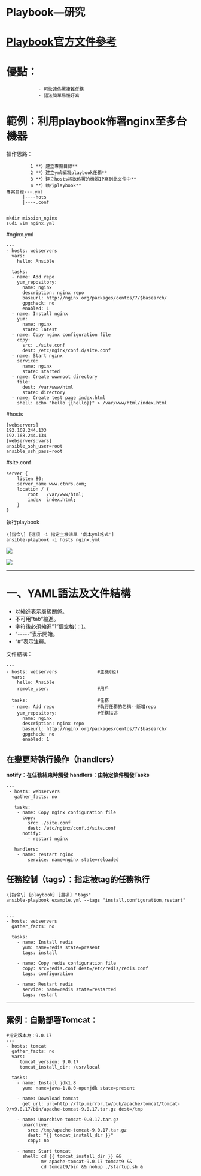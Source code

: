 # Playbook—研究


# [Playbook官方文件參考](https://docs.ansible.com/ansible/latest/user_guide/playbooks_intro.html#playbook-language-example)
# 優點：
                - 可快速佈署複雜任務
                - 語法簡單易懂好寫
# 範例：利用playbook佈署nginx至多台機器

操作思路：

             1 **）建立專案目錄**
             2 **）建立yml編寫playbook任務**
             3 **）建立hosts將欲佈署的機器IP寫到此文件中**
             4 **）執行playbook**
    專案目錄---.yml
          |----hots
          |----.conf


    mkdir mission_nginx
    sudi vim nginx.yml

#nginx.yml

    ---
    - hosts: webservers
      vars:
        hello: Ansible
     
      tasks:
      - name: Add repo 
        yum_repository:
          name: nginx
          description: nginx repo
          baseurl: http://nginx.org/packages/centos/7/$basearch/
          gpgcheck: no
          enabled: 1
      - name: Install nginx
        yum:
          name: nginx
          state: latest
      - name: Copy nginx configuration file
        copy:
          src: ./site.conf
          dest: /etc/nginx/conf.d/site.conf
      - name: Start nginx
        service:
          name: nginx
          state: started
      - name: Create wwwroot directory
        file:
          dest: /var/www/html
          state: directory
      - name: Create test page index.html
        shell: echo "hello {{hello}}" > /var/www/html/index.html
    

 #hosts

    [webservers]
    192.168.244.133
    192.168.244.134
    [webservers:vars]
    ansible_ssh_user=root
    ansible_ssh_pass=root
    

#site.conf

    server {
        listen 80;
        server_name www.ctnrs.com;
        location / {
            root   /var/www/html;
            index  index.html;
        }
    }

執行playbook

    \[指令\] [選項 -i 指定主機清單 '劇本yml格式']
    ansible-playbook -i hosts nginx.yml
![](https://paper-attachments.dropbox.com/s_3F93927CAB1DE6F3B52A85E9BF2D69A135E52F179DA9F1C9A98010085EB010EA_1554197553949_image.png)

![](https://paper-attachments.dropbox.com/s_3F93927CAB1DE6F3B52A85E9BF2D69A135E52F179DA9F1C9A98010085EB010EA_1554197620463_image.png)

----------
# 一、YAML語法及文件結構
- 以縮進表示層級關係。
- 不可用”tab”縮進。
- 字符後必須縮進”1”個空格(：)。
- “-----”表示開始。
- “#”表示注釋。

文件結構：

    ---
    - hosts: webservers               #主機(組)
      vars:
        hello: Ansible
        remote_user:                  #用戶
    
      tasks:                          #任務
      - name: Add repo                #執行任務的名稱--新增repo
        yum_repository:               #任務描述
          name: nginx
          description: nginx repo
          baseurl: http://nginx.org/packages/centos/7/$basearch/
          gpgcheck: no
          enabled: 1
          
## **在變更時執行操作**（handlers）

**notify：在任務結束時觸發**
**handlers：由特定條件觸發Tasks**

    ---
     - hosts: webservers
       gather_facts: no
    
       tasks:
        - name: Copy nginx configuration file
          copy:
            src: ./site.conf
            dest: /etc/nginx/conf.d/site.conf
          notify:
            - restart nginx
      
       handlers:
        - name: restart nginx
            service: name=nginx state=reloaded
## **任務控制**（tags）：指定被tag的任務執行
    \[指令\] [playbook] [選項] "tags"
    ansible-playbook example.yml --tags "install,configuration,restart"


    ---
    - hosts: webservers
      gather_facts: no
    
      tasks:
        - name: Install redis
          yum: name=redis state=present
          tags: install
       
        - name: Copy redis configuration file
          copy: src=redis.conf dest=/etc/redis/redis.conf
          tags: configuration
    
        - name: Restart redis
          service: name=redis state=restarted
          tags: restart
----------
## 案例：自動部署Tomcat：
    #指定版本為：9.0.17
    ---
    - hosts: tomcat
      gather_facts: no
      vars:
         tomcat_version: 9.0.17
         tomcat_install_dir: /usr/local
    
      tasks:
        - name: Install jdk1.8
          yum: name=java-1.8.0-openjdk state=present
    
        - name: Download tomcat
          get_url: url=http://ftp.mirror.tw/pub/apache/tomcat/tomcat-9/v9.0.17/bin/apache-tomcat-9.0.17.tar.gz dest=/tmp
    
        - name: Unarchive tomcat-9.0.17.tar.gz
          unarchive:
            src: /tmp/apache-tomcat-9.0.17.tar.gz
            dest: "{{ tomcat_install_dir }}"
            copy: no
    
        - name: Start tomcat
          shell: cd {{ tomcat_install_dir }} &&
                 mv apache-tomcat-9.0.17 tomcat9 &&
                 cd tomcat9/bin && nohup ./startup.sh &




